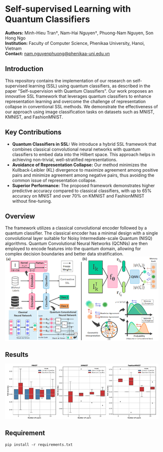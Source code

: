 # Self-supervised Learning with Quantum Classifiers

**Authors:** Minh-Hieu Tran†, Nam-Hai Nguyen†, Phuong-Nam Nguyen, Son Hong Ngo  
**Institution:** Faculty of Computer Science, Phenikaa University, Hanoi, Vietnam  
**Contact:** [nam.nguyenphuong@phenikaa-uni.edu.vn](mailto:nam.nguyenphuong@phenikaa-uni.edu.vn)

## Introduction

This repository contains the implementation of our research on self-supervised learning (SSL) using quantum classifiers, as described in the paper "Self-supervision with Quantum Classifiers". Our work proposes an innovative SSL framework that leverages quantum classifiers to enhance representation learning and overcome the challenge of representation collapse in conventional SSL methods. We demonstrate the effectiveness of our approach using image classification tasks on datasets such as MNIST, KMNIST, and FashionMNIST.

## Key Contributions

- **Quantum Classifiers in SSL:** We introduce a hybrid SSL framework that combines classical convolutional neural networks with quantum classifiers to embed data into the Hilbert space. This approach helps in achieving non-trivial, well-stratified representations.
- **Avoidance of Representation Collapse:** Our method minimizes the Kullback-Leibler (KL) divergence to maximize agreement among positive pairs and minimize agreement among negative pairs, thus avoiding the common issue of representation collapse.
- **Superior Performance:** The proposed framework demonstrates higher predictive accuracy compared to classical classifiers, with up to 65% accuracy on MNIST and over 70% on KMNIST and FashionMNIST without fine-tuning.

## Overview
The framework utilizes a classical convolutional encoder followed by a quantum classifier. The classical encoder has a minimal design with a single convolutional layer suitable for Noisy Intermediate-scale Quantum (NISQ) algorithms. Quantum Convolutional Neural Networks (QCNNs) are then employed to encode features into the quantum domain, allowing for complex decision boundaries and better data stratification.  
![Architecture](https://github.com/namhai03/QSSL/blob/main/images/architecture.png)

## Results
![Results](https://github.com/namhai03/QSSL/blob/main/images/results.png)

## Requirement
    pip install -r requirements.txt
